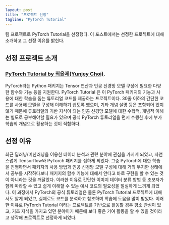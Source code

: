 ```yaml
---
layout: post
title: "프로젝트 선정"
tagline: "PyTorch Tutorial"
---
```


팀 프로젝트로 PyTorch Tutorial을 선정했다. 이 포스트에서는 선정한 프로젝트에 대해 소개하고 그 선정 이유를 밝힌다.

## 선정 프로젝트 소개
### [PyTorch Tutorial by 최윤제(Yunjey Choi)](https://github.com/yunjey/pytorch-tutorial.git).

PyTorch라는 Python 패키지는 Tensor 연산과 인공 신경망 모델 구성에 필요한 다양한 함수와 기능 등을 지원한다. PyTorch Tutorial 은 이 PyTorch 패키지의 기능과 사용에 대한 학습을 돕는 튜토리얼 코드를 제공하는 프로젝트이다. 30줄 이하의 간단한 코드를 사용해 모델을 구성해 이해하기 쉽도록 했으며, 기타 개념 설명 등은 포함되어 있지 않기 때문에 튜토리얼의 기반 지식이 되는 인공 신경망 모델에 대한 수학적, 개념적 이해는 별도로 공부해야할 필요가 있으며 공식 PyTorch 튜토리얼을 먼저 수행한 후에 부가 학습의 개념으로 활용하는 것이 적합하다.

## 선정 이유
최근 딥러닝/머신러닝을 이용한 데이터 분석과 관련 분야에 관심을 가지게 되었고, 자연스럽게 Tensorflow와 PyTorch 패키지를 접하게 되었다. 그중 PyTorch에 대한 학습을 진행하면서 패키지의 사용 방법과 인공 신경망 모델 구성에 대해 거의 무지한 상태에서 공부를 시작하다보니 패키지의 함수 기능에 대해서 안다고 바로 구현을 할 수 있는 것이 아니라는 것을 깨달았다. 이러한 이유로 간단한 이미지 데이터 분류 방법 등 초보자가 함께 따라할 수 있고 쉽게 이해할 수 있는 예시 코드의 필요성을 절실하게 느끼게 되었다. 이 과정에서 PyTorch의 공식 튜토리얼은 물론 PyTorch Tutorial 프로젝트에 대해서도 알게 되었고, 실제로도 코드를 분석하고 참조하며 학습에 도움을 많이 받았다.
이러한 이유로 PyTorch Tutorial 이라는 프로젝트를 기반으로 활동할 경우 평소 관심이 있고, 기초 지식을 가지고 있던 분야이기 때문에 보다 좋은 기여 활동을 할 수 있을 것이라고 생각해 프로젝트로 선정하게 되었다.
